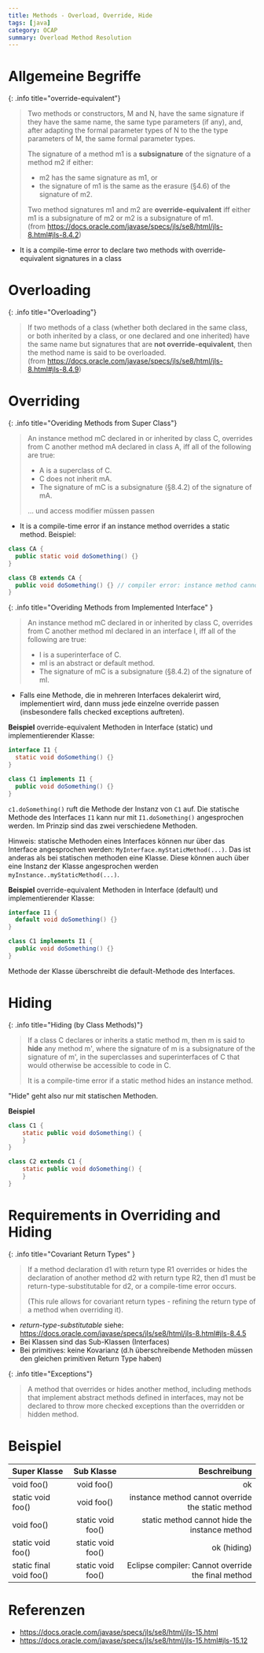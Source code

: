 ```yaml
---
title: Methods - Overload, Override, Hide
tags: [java]
category: OCAP
summary: Overload Method Resolution
---
```


# Allgemeine Begriffe

{: .info title="override-equivalent"}
> Two methods or constructors, M and N, have the same signature if they have the same name, the same type parameters (if any),
> and, after adapting the formal parameter types of N to the the type parameters of M, the same formal parameter types.
>
> The signature of a method m1 is a **subsignature** of the signature of a method m2 if either:
>
>* m2 has the same signature as m1, or    
>* the signature of m1 is the same as the erasure (§4.6) of the signature of m2.    
>
> Two method signatures m1 and m2 are **override-equivalent** iff either m1 is a subsignature of m2 or m2 is a subsignature of m1.    
>(from <https://docs.oracle.com/javase/specs/jls/se8/html/jls-8.html#jls-8.4.2>)

* It is a compile-time error to declare two methods with override-equivalent signatures in a class


# Overloading

{: .info title="Overloading"}
> If two methods of a class (whether both declared in the same class, or both inherited by a class, or one declared and one inherited) have the same name but signatures that are **not override-equivalent**, then the method name is said to be overloaded.    
> (from <https://docs.oracle.com/javase/specs/jls/se8/html/jls-8.html#jls-8.4.9>)


# Overriding

{: .info title="Overiding Methods from Super Class"}
> An instance method mC declared in or inherited by class C, overrides from C another method mA declared in class A, 
> iff all of the following are true:
>
> * A is a superclass of C.
> * C does not inherit mA.
> * The signature of mC is a subsignature (§8.4.2) of the signature of mA.
> 
> ... und access modifier müssen passen

* It is a compile-time error if an instance method overrides a static method.
Beispiel:
~~~java
class CA {
  public static void doSomething() {}
}

class CB extends CA {
  public void doSomething() {} // compiler error: instance method cannot override the static method 
}
~~~

{: .info title="Overiding Methods from Implemented Interface" }
> An instance method mC declared in or inherited by class C, overrides from C another method mI declared in an interface I, 
> iff all of the following are true:
>
> * I is a superinterface of C.
> * mI is an abstract or default method.
> * The signature of mC is a subsignature (§8.4.2) of the signature of mI.

* Falls eine Methode, die in mehreren Interfaces dekalerirt wird, implementiert wird, dann muss jede einzelne override passen (insbesondere falls checked exceptions auftreten). 

**Beispiel**
override-equivalent Methoden in Interface (static) und implementierender Klasse:
~~~java
interface I1 {
  static void doSomething() {}
}

class C1 implements I1 {
  public void doSomething() {}
}
~~~

`c1.doSomething()` ruft die Methode der Instanz von `C1` auf. Die statische Methode des Interfaces `I1` kann nur mit `I1.doSomething()` angesprochen werden. Im Prinzip sind das zwei verschiedene Methoden.

Hinweis: statische Methoden eines Interfaces können nur über das Interface angesprochen werden: `MyInterface.myStaticMethod(...)`. Das ist anderas als bei statischen methoden eine Klasse. Diese können auch über eine Instanz der Klasse angesprochen werden `myInstance..myStaticMethod(...)`.

**Beispiel**
override-equivalent Methoden in Interface (default) und implementierender Klasse:
~~~java
interface I1 {
  default void doSomething() {}
}

class C1 implements I1 {
  public void doSomething() {}
}
~~~
Methode der Klasse überschreibt die default-Methode des Interfaces.

# Hiding

{: .info title="Hiding (by Class Methods)"}
> If a class C declares or inherits a static method m, then m is said to **hide** any method m', where the signature of m is 
> a subsignature of the signature of m', in the superclasses and superinterfaces of C that would otherwise be accessible to code in C.
>
> It is a compile-time error if a static method hides an instance method.

"Hide" geht also nur mit statischen Methoden.

**Beispiel**
~~~java
class C1 {
	static public void doSomething() {
	}
}

class C2 extends C1 {
	static public void doSomething() {
	}
}
~~~


# Requirements in Overriding and Hiding

{: .info title="Covariant Return Types" }
> If a method declaration d1 with return type R1 overrides or hides the declaration of another method d2 with return type R2, 
> then d1 must be return-type-substitutable for d2, or a compile-time error occurs.
>
> (This rule allows for covariant return types - refining the return type of a method when overriding it).

* *return-type-substitutable* siehe: <https://docs.oracle.com/javase/specs/jls/se8/html/jls-8.html#jls-8.4.5>
* Bei Klassen sind das Sub-Klassen (Interfaces)
* Bei primitives: keine Kovarianz (d.h überschreibende Methoden müssen den gleichen primitiven Return Type haben) 


{: .info title="Exceptions"}
> A method that overrides or hides another method, including methods that implement abstract methods defined in interfaces,
> may not be declared to throw more checked exceptions than the overridden or hidden method.

# Beispiel

| Super Klasse |Sub Klasse | Beschreibung |
|:--------------------|:-----------------:|--------:|
| void foo()          | void foo()        | ok      |
| static void foo()   | void foo()        |  instance method cannot override the static method    |
| void foo()          | static void foo()  | static method cannot hide the instance method |
| static void foo()         | static void foo() | ok (hiding)      |
| static final void foo()   | static void foo() | Eclipse compiler: Cannot override the final method  |


# Referenzen

* <https://docs.oracle.com/javase/specs/jls/se8/html/jls-15.html>
* <https://docs.oracle.com/javase/specs/jls/se8/html/jls-15.html#jls-15.12>

